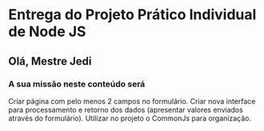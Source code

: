 # Entrega do Projeto Prático Individual de Node JS

## Olá, Mestre Jedi

### A sua missão neste conteúdo será

Criar página com pelo menos 2 campos no formulário.
Criar nova interface para processamento e retorno dos dados (apresentar valores enviados através do formulário).
Utilizar no projeto o CommonJs para organização.
